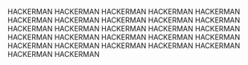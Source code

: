 HACKERMAN
HACKERMAN
HACKERMAN
HACKERMAN
HACKERMAN
HACKERMAN
HACKERMAN
HACKERMAN
HACKERMAN
HACKERMAN
HACKERMAN
HACKERMAN
HACKERMAN
HACKERMAN
HACKERMAN
HACKERMAN
HACKERMAN
HACKERMAN
HACKERMAN
HACKERMAN
HACKERMAN
HACKERMAN
HACKERMAN
HACKERMAN
HACKERMAN
HACKERMAN
HACKERMAN
